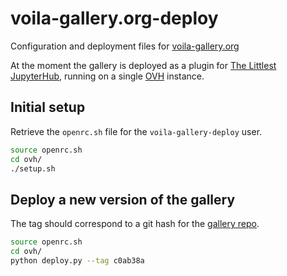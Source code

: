 # voila-gallery.org-deploy

Configuration and deployment files for [voila-gallery.org](https://voila-gallery.org)

At the moment the gallery is deployed as a plugin for [The Littlest JupyterHub](https://tljh.jupyter.org), running on a single [OVH](https://ovh.com) instance.

## Initial setup

Retrieve the `openrc.sh` file for the `voila-gallery-deploy` user.

```bash
source openrc.sh
cd ovh/
./setup.sh
```

## Deploy a new version of the gallery

The tag should correspond to a git hash for the [gallery repo](https://github.com/voila-gallery/gallery).

```bash
source openrc.sh
cd ovh/
python deploy.py --tag c0ab38a
```
